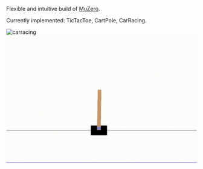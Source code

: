 Flexible and intuitive build of [MuZero](https://arxiv.org/pdf/1911.08265.pdf).

Currently implemented: TicTacToe, CartPole, CarRacing.

![carracing](https://raw.githubusercontent.com/foersterrobert/MuZero/master/assets/carracing.gif)
![cartpole](https://raw.githubusercontent.com/foersterrobert/MuZero/master/assets/cartpole.gif)
